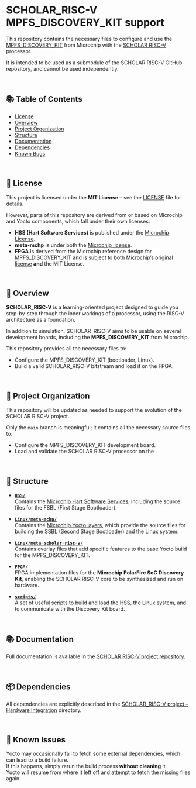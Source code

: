 # SCHOLAR_RISC-V MPFS_DISCOVERY_KIT support

This repository contains the necessary files to configure and use the [MPFS_DISCOVERY_KIT](https://www.microchip.com/en-us/development-tool/mpfs-disco-kit) from Microchip with the [SCHOLAR RISC-V](https://github.com/Kawanami-git/SCHOLAR_RISC-V) processor.

It is intended to be used as a submodule of the SCHOLAR RISC-V GitHub repository, and cannot be used independently.

<br>

## 📚 Table of Contents

- [License](#📜-license)
- [Overview](#🧠-overview)
- [Project Organization](#🧭-project-organization)
- [Structure](#📂-structure)
- [Documentation](#📚-documentation)
- [Dependencies](#📦-dependencies)
- [Known Bugs](#🐞-known-bugs)

<br>

## 📜 License

This project is licensed under the **MIT License** – see the [LICENSE](LICENSE) file for details.

However, parts of this repository are derived from or based on Microchip and Yocto components, which fall under their own licenses:

- **HSS (Hart Software Services)** is published under the [Microchip License](https://github.com/polarfire-soc/hart-software-services/blob/master/LICENSE.md).
- **meta-mchp** is under both the [Microchip license](https://github.com/linux4microchip/meta-mchp/blob/scarthgap/meta-mchp-polarfire-soc/COPYING.MIT).
- **FPGA** is derived from the Microchip reference design for MPFS_DISCOVERY_KIT and is subject to both [Microchip’s original license](https://github.com/polarfire-soc/polarfire-soc-discovery-kit-reference-design/blob/main/LICENSE.md) **and** the MIT License.

<br>

## 🧠 Overview

**SCHOLAR_RISC-V** is a learning-oriented project designed to guide you step-by-step through the inner workings of a processor, using the RISC-V architecture as a foundation.

In addition to simulation, SCHOLAR_RISC-V aims to be usable on several development boards, including the **MPFS_DISCOVERY_KIT** from Microchip.

This repository provides all the necessary files to:
- Configure the MPFS_DISCOVERY_KIT (bootloader, Linux).
- Build a valid SCHOLAR_RISC-V bitstream and load it on the FPGA.

<br>

## 🧭 Project Organization

This repository will be updated as needed to support the evolution of the SCHOLAR RISC-V project.

Only the `main` branch is meaningful; it contains all the necessary source files to:
- Configure the MPFS_DISCOVERY_KIT development board.
- Load and validate the SCHOLAR RISC-V processor on the .

<br>

## 📂 Structure

- **[`HSS/`](./HSS/)**  
  Contains the [Microchip Hart Software Services](https://github.com/polarfire-soc/hart-software-services), including the source files for the FSBL (First Stage Bootloader).

- **[`Linux/meta-mchp/`](./Linux/meta-mchp/)**  
  Contains the [Microchip Yocto layers](https://github.com/linux4microchip/meta-mchp), which provide the source files for building the SSBL (Second Stage Bootloader) and the Linux system.

- **[`Linux/meta-scholar-risc-v/`](./Linux/meta-scholar-risc-v/)**  
  Contains overlay files that add specific features to the base Yocto build for the MPFS_DISCOVERY_KIT.

- **[`FPGA/`](./FPGA/)**  
  FPGA implementation files for the **Microchip PolarFire SoC Discovery Kit**, enabling the SCHOLAR RISC-V core to be synthesized and run on hardware.

- **[`scripts/`](./scripts/)**  
  A set of useful scripts to build and load the HSS, the Linux system, and to communicate with the Discovery Kit board.

<br>

## 📚 Documentation

Full documentation is available in the [SCHOLAR RISC-V project repository](https://github.com/Kawanami-git/SCHOLAR_RISC-V/tree/main/docs/hardware_integration/MPFS_DISCOVERY_KIT/).

<br>

## 📦 Dependencies

All dependencies are explicitly described in the [SCHOLAR_RISC-V project – Hardware Integration](https://github.com/Kawanami-git/SCHOLAR_RISC-V/tree/main/docs/hardware_integration/MPFS_DISCOVERY_KIT/) directory.

<br>

## 🐞 Known Issues

Yocto may occasionally fail to fetch some external dependencies, which can lead to a build failure. <br>
If this happens, simply rerun the build process **without cleaning** it. <br>
Yocto will resume from where it left off and attempt to fetch the missing files again.


